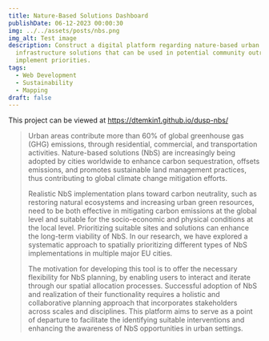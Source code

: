 ```yaml
---
title: Nature-Based Solutions Dashboard
publishDate: 06-12-2023 00:00:30
img: ../../assets/posts/nbs.png
img_alt: Test image
description: Construct a digital platform regarding nature-based urban
  infrastructure solutions that can be used in potential community outreach to
  implement priorities.
tags:
  - Web Development
  - Sustainability
  - Mapping
draft: false
---
```

This project can be viewed at <https://dtemkin1.github.io/dusp-nbs/>

> Urban areas contribute more than 60% of global greenhouse gas (GHG) emissions, through residential, commercial, and transportation activities. Nature-based solutions (NbS) are increasingly being adopted by cities worldwide to enhance carbon sequestration, offsets emissions, and promotes sustainable land management practices, thus contributing to global climate change mitigation efforts.
>
> Realistic NbS implementation plans toward carbon neutrality, such as restoring natural ecosystems and increasing urban green resources, need to be both effective in mitigating carbon emissions at the global level and suitable for the socio-economic and physical conditions at the local level. Prioritizing suitable sites and solutions can enhance the long-term viability of NbS. In our research, we have explored a systematic approach to spatially prioritizing different types of NbS implementations in multiple major EU cities.
>
> The motivation for developing this tool is to offer the necessary flexibility for NbS planning, by enabling users to interact and iterate through our spatial allocation processes. Successful adoption of NbS and realization of their functionality requires a holistic and collaborative planning approach that incorporates stakeholders across scales and disciplines. This platform aims to serve as a point of departure to facilitate the identifying suitable interventions and enhancing the awareness of NbS opportunities in urban settings.
